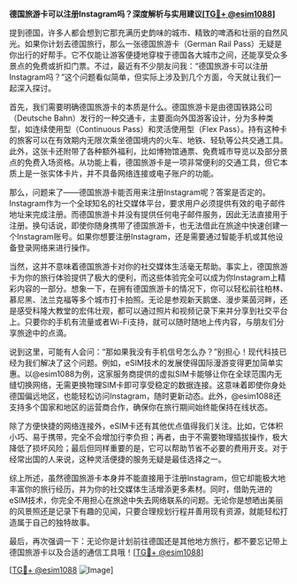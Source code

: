 **德国旅游卡可以注册Instagram吗？深度解析与实用建议[[TG💪+ @esim1088](https://t.me/s/esim1088)]**

提到德国，许多人都会想到它那充满历史韵味的城市、精致的啤酒和壮丽的自然风光。如果你计划去德国旅行，那么一张德国旅游卡（German Rail Pass）无疑是你出行的好帮手。它不仅能让游客便捷地穿梭于德国各大城市之间，还能享受众多景点的免费或折扣门票。不过，最近有不少朋友问我：“德国旅游卡可以注册Instagram吗？”这个问题看似简单，但实际上涉及到几个方面，今天就让我们一起深入探讨。

首先，我们需要明确德国旅游卡的本质是什么。德国旅游卡是由德国铁路公司（Deutsche Bahn）发行的一种交通卡，主要面向外国游客设计，分为多种类型，如连续使用型（Continuous Pass）和灵活使用型（Flex Pass）。持有这种卡的旅客可以在有效期内无限次乘坐德国境内的火车、地铁、轻轨等公共交通工具。此外，这张卡还附带了各种额外福利，比如博物馆通票、免费城市导览以及部分景点的免费入场资格。从功能上看，德国旅游卡是一项非常便利的交通工具，但它本质上是一张实体卡片，并不具备网络连接或电子账户的功能。

那么，问题来了——德国旅游卡能否用来注册Instagram呢？答案是否定的。Instagram作为一个全球知名的社交媒体平台，要求用户必须提供有效的电子邮件地址来完成注册。而德国旅游卡并没有提供任何电子邮件服务，因此无法直接用于注册。换句话说，即使你随身携带了德国旅游卡，也无法借此在旅途中快速创建一个Instagram账号。如果你想要注册Instagram，还是需要通过智能手机或其他设备登录网络来进行操作。

当然，这并不意味着德国旅游卡对你的社交媒体生活毫无帮助。事实上，德国旅游卡为你的旅行体验提供了极大的便利，而这些体验完全可以成为你Instagram上精彩内容的一部分。想象一下，在拥有德国旅游卡的情况下，你可以轻松前往柏林、慕尼黑、法兰克福等多个城市打卡拍照。无论是参观新天鹅堡、漫步莱茵河畔，还是感受科隆大教堂的宏伟壮观，都可以通过照片和视频记录下来并分享到社交平台上。只要你的手机有流量或者Wi-Fi支持，就可以随时随地上传内容，与朋友们分享旅途中的点滴。

说到这里，可能有人会问：“那如果我没有手机信号怎么办？”别担心！现代科技已经为我们解决了这个问题。例如，eSIM技术的发展使得国际漫游变得更加简单实惠。以@esim1088为例，这家服务商提供的虚拟SIM卡能够让你在全球范围内无缝切换网络，无需更换物理SIM卡即可享受稳定的数据连接。这意味着即使你身处德国偏远地区，也能轻松访问Instagram，随时更新动态。此外，@esim1088还支持多个国家和地区的运营商合作，确保你在旅行期间始终能保持在线状态。

除了方便快捷的网络连接外，eSIM卡还有其他优点值得我们关注。比如，它体积小巧、易于携带，完全不会增加行李负担；再者，由于不需要物理插拔操作，极大降低了损坏风险；最后但同样重要的是，它可以帮助节省不必要的费用开支。对于经常出国的人来说，这种灵活便捷的服务无疑是最佳选择之一。

综上所述，虽然德国旅游卡本身并不能直接用于注册Instagram，但它却能极大地丰富你的旅行经历，并为你的社交媒体生活增添更多素材。同时，借助先进的eSIM技术，你完全不用担心在旅途中失去网络联系的问题。无论你是想晒出美丽的风景照还是记录下有趣的见闻，只要合理规划行程并善用现有资源，就能轻松打造属于自己的独特故事。

最后，再次强调一下：无论你是计划前往德国还是其他地方旅行，都不要忘记带上德国旅游卡以及合适的通信工具哦！[[TG💪+ @esim1088](https://t.me/s/esim1088)] 

[[TG💪+ @esim1088](https://t.me/s/esim1088) ![Image](https://i.postimg.cc/4NQfJmqS/Snipaste-2025-05-13-00-14-12.png)]